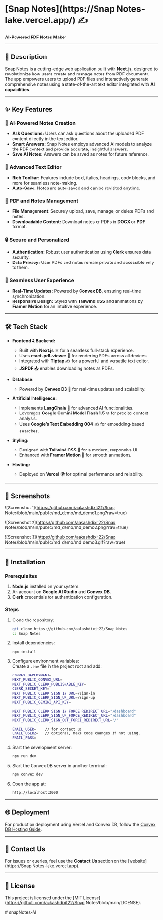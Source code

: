 # [Snap Notes](https://Snap Notes-lake.vercel.app/) ✍️  
**AI-Powered PDF Notes Maker**  

---

## 📖 Description  
Snap Notes is a cutting-edge web application built with **Next.js**, designed to revolutionize how users create and manage notes from PDF documents. The app empowers users to upload PDF files and interactively generate comprehensive notes using a state-of-the-art text editor integrated with **AI capabilities**.  

---

## ✨ Key Features  

### 🤖 AI-Powered Notes Creation  
- **Ask Questions:** Users can ask questions about the uploaded PDF content directly in the text editor.  
- **Smart Answers:** Snap Notes employs advanced AI models to analyze the PDF context and provide accurate, insightful answers.  
- **Save AI Notes:** Answers can be saved as notes for future reference.  

### 📝 Advanced Text Editor  
- **Rich Toolbar:** Features include bold, italics, headings, code blocks, and more for seamless note-making.  
- **Auto-Save:** Notes are auto-saved and can be revisited anytime.  

### 📂 PDF and Notes Management  
- **File Management:** Securely upload, save, manage, or delete PDFs and notes.  
- **Downloadable Content:** Download notes or PDFs in **DOCX** or **PDF** format.  

### 🔒 Secure and Personalized  
- **Authentication:** Robust user authentication using **Clerk** ensures data security.  
- **Data Privacy:** User PDFs and notes remain private and accessible only to them.  

### 🚀 Seamless User Experience  
- **Real-Time Updates:** Powered by **Convex DB**, ensuring real-time synchronization.  
- **Responsive Design:** Styled with **Tailwind CSS** and animations by **Framer Motion** for an intuitive experience.  

---

## 🛠️ Tech Stack  

- **Frontend & Backend:**  
  - Built with **Next.js** ⚛️ for a seamless full-stack experience.  
  - Uses **react-pdf-viewer** 📄 for rendering PDFs across all devices.  
  - Integrated with **Tiptap** ✍️ for a powerful and versatile text editor.  
  - **JSPDF** 📤 enables downloading notes as PDFs.  

- **Database:**  
  - Powered by **Convex DB** 🔗 for real-time updates and scalability.  

- **Artificial Intelligence:**  
  - Implements **LangChain** 🧠 for advanced AI functionalities.  
  - Leverages **Google Gemini Model Flash 1.5** 🌐 for precise context analysis.  
  - Uses **Google’s Text Embedding 004** ✍️ for embedding-based searches.  

- **Styling:**  
  - Designed with **Tailwind CSS** 🎨 for a modern, responsive UI.  
  - Enhanced with **Framer Motion** 🎥 for smooth animations.  

- **Hosting:**  
  - Deployed on **Vercel** 🌍 for optimal performance and reliability.  

---

## 📸 Screenshots  

![Screenshot 1](https://github.com/aakashdixit22/Snap Notes/blob/main/public/md_demo/md_demo1.png?raw=true)  


![Screenshot 2](https://github.com/aakashdixit22/Snap Notes/blob/main/public/md_demo/md_demo2.png?raw=true) 

![Screenshot 3](https://github.com/aakashdixit22/Snap Notes/blob/main/public/md_demo/md_demo3.gif?raw=true) 


---

## 🚀 Installation  

### Prerequisites  
1. **Node.js** installed on your system.  
2. An account on **Google AI Studio** and **Convex DB**.  
3. **Clerk** credentials for authentication configuration.  

### Steps  
1. Clone the repository:  
   ```bash  
   git clone https://github.com/aakashdixit22/Snap Notes  
   cd Snap Notes  
   ```  
2. Install dependencies:  
   ```bash  
   npm install  
   ```  
3. Configure environment variables:  
   Create a `.env` file in the project root and add:  
   ```bash  
   CONVEX_DEPLOYMENT=  
   NEXT_PUBLIC_CONVEX_URL=  
   NEXT_PUBLIC_CLERK_PUBLISHABLE_KEY=  
   CLERK_SECRET_KEY=  
   NEXT_PUBLIC_CLERK_SIGN_IN_URL=/sign-in  
   NEXT_PUBLIC_CLERK_SIGN_UP_URL=/sign-up  
   NEXT_PUBLIC_GEMINI_API_KEY=  

   NEXT_PUBLIC_CLERK_SIGN_IN_FORCE_REDIRECT_URL="/dashboard"  
   NEXT_PUBLIC_CLERK_SIGN_UP_FORCE_REDIRECT_URL="/dashboard"  
   NEXT_PUBLIC_CLERK_SIGN_OUT_FORCE_REDIRECT_URL="/"  

   EMAIL_USER=    // for contact us  
   EMAIL_USER2=   // optional, make code changes if not using.  
   EMAIL_PASS=  
   ```  
4. Start the development server:  
   ```bash  
   npm run dev  
   ```  
5. Start the Convex DB server in another terminal:  
   ```bash  
   npm convex dev  
   ```  
6. Open the app at:  
   ```bash  
   http://localhost:3000  
   ```  

---

## 🌐 Deployment  
For production deployment using Vercel and Convex DB, follow the [Convex DB Hosting Guide](https://docs.convex.dev/production/hosting/vercel).  

---

## 📩 Contact Us  
For issues or queries, feel use the **Contact Us** section on the [website](https://Snap Notes-lake.vercel.app).  

---

## 📜 License  
This project is licensed under the [MIT License](https://github.com/aakashdixit22/Snap Notes/blob/main/LICENSE).  

#   s n a p N o t e s - A I  
 